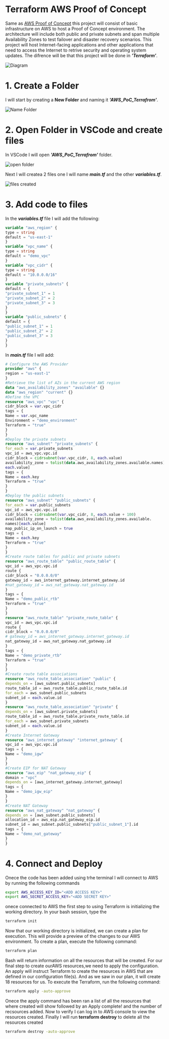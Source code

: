 # Terraform AWS Proof of Concept

Same as [AWS Proof of Concept](https://github.com/EvelioMorales/AWS-Proof-of-Concept/tree/main) this project will consist of basic infrastructure on AWS to host a Proof of Concept environment. The architecture will include both public and private subnets and span multiple Availability Zones to test failover and disaster recovery scenarios. This project will host Internet-facing applications and other applications that need to access the Internet to retrive security and operating system updates. The difrence will be that this project will be done in *__'Terraform'__*.

![Diagram]()

# 1. Create a Folder 

I will start by creating a __New Folder__ and naming it *__'AWS_PoC_Terrafrom'__*.

![Name Folder]()

# 2. Open Folder in VSCode and create files 

In VSCode I will open *__'AWS_PoC_Terrafrom'__* folder. 

![open folder]()

Next I will createa 2 files one I will name *__main.tf__* and the other *__variables.tf__*.

![files created]()

# 3. Add code to files

In the *__variables.tf__* file I will add the following:

```terraform
variable "aws_region" {
type = string
default = "us-east-1"
}
variable "vpc_name" {
type = string
default = "demo_vpc"
}
variable "vpc_cidr" {
type = string
default = "10.0.0.0/16"
}
variable "private_subnets" {
default = {
"private_subnet_1" = 1
"private_subnet_2" = 2
"private_subnet_3" = 3
}
}
variable "public_subnets" {
default = {
"public_subnet_1" = 1
"public_subnet_2" = 2
"public_subnet_3" = 3
}
}
```
In *__main.tf__* file I will add:

```terraform
# Configure the AWS Provider
provider "aws" {
region = "us-east-1"
}
#Retrieve the list of AZs in the current AWS region
data "aws_availability_zones" "available" {}
data "aws_region" "current" {}
#Define the VPC
resource "aws_vpc" "vpc" {
cidr_block = var.vpc_cidr
tags = {
Name = var.vpc_name
Environment = "demo_environment"
Terraform = "true"
}
}
#Deploy the private subnets
resource "aws_subnet" "private_subnets" {
for_each = var.private_subnets
vpc_id = aws_vpc.vpc.id
cidr_block = cidrsubnet(var.vpc_cidr, 8, each.value)
availability_zone = tolist(data.aws_availability_zones.available.names)[
each.value]
tags = {
Name = each.key
Terraform = "true"
}
}
#Deploy the public subnets
resource "aws_subnet" "public_subnets" {
for_each = var.public_subnets
vpc_id = aws_vpc.vpc.id
cidr_block = cidrsubnet(var.vpc_cidr, 8, each.value + 100)
availability_zone = tolist(data.aws_availability_zones.available.
names)[each.value]
map_public_ip_on_launch = true
tags = {
Name = each.key
Terraform = "true"
}
}
#Create route tables for public and private subnets
resource "aws_route_table" "public_route_table" {
vpc_id = aws_vpc.vpc.id
route {
cidr_block = "0.0.0.0/0"
gateway_id = aws_internet_gateway.internet_gateway.id
#nat_gateway_id = aws_nat_gateway.nat_gateway.id
}
tags = {
Name = "demo_public_rtb"
Terraform = "true"
}
}
resource "aws_route_table" "private_route_table" {
vpc_id = aws_vpc.vpc.id
route {
cidr_block = "0.0.0.0/0"
# gateway_id = aws_internet_gateway.internet_gateway.id
nat_gateway_id = aws_nat_gateway.nat_gateway.id
}
tags = {
Name = "demo_private_rtb"
Terraform = "true"
}
}
#Create route table associations
resource "aws_route_table_association" "public" {
depends_on = [aws_subnet.public_subnets]
route_table_id = aws_route_table.public_route_table.id
for_each = aws_subnet.public_subnets
subnet_id = each.value.id
}
resource "aws_route_table_association" "private" {
depends_on = [aws_subnet.private_subnets]
route_table_id = aws_route_table.private_route_table.id
for_each = aws_subnet.private_subnets
subnet_id = each.value.id
}
#Create Internet Gateway
resource "aws_internet_gateway" "internet_gateway" {
vpc_id = aws_vpc.vpc.id
tags = {
Name = "demo_igw"
}
}
#Create EIP for NAT Gateway
resource "aws_eip" "nat_gateway_eip" {
domain = "vpc"
depends_on = [aws_internet_gateway.internet_gateway]
tags = {
Name = "demo_igw_eip"
}
}
#Create NAT Gateway
resource "aws_nat_gateway" "nat_gateway" {
depends_on = [aws_subnet.public_subnets]
allocation_id = aws_eip.nat_gateway_eip.id
subnet_id = aws_subnet.public_subnets["public_subnet_1"].id
tags = {
Name = "demo_nat_gateway"
}
}
```
# 4. Connect and Deploy 

Onece the code has been added using trhe terminal I will connect to AWS by running the following commands

```bash
export AWS_ACCESS_KEY_ID="<ADD ACCESS KEY>"
export AWS_SECRET_ACCESS_KEY="<ADD SECRET KEY>"
```
onece connected to AWS the first step to using Terraform is initializing the working directory. In your bash session, type the

```bash
terraform init
```
Now that our working directory is initialized, we can create a plan for execution. This will provide a
preview of the changes to our AWS environment. To create a plan, execute the following command:

```bash
terraform plan
```
Bash will return information on all the resources that will be created. For our final step to create ourAWS resources,we need to apply the configuration. An apply will instruct
Terraform to create the resources in AWS that are defined in our configuration file(s). And as we saw in
our plan, it will create 18 resources for us. To execute the Terraform, run the following command:

```bash
terraform apply -auto-approve
```

Onece the apply command has been ran a list of all the resources that where created will show followed by an Apply complete! and the number of recsources added. Now to verify I can log in to AWS console to view the resources created. Finally I will run __terraform destroy__ to delete all the resources created 

```bash
terraform destroy -auto-approve
```

